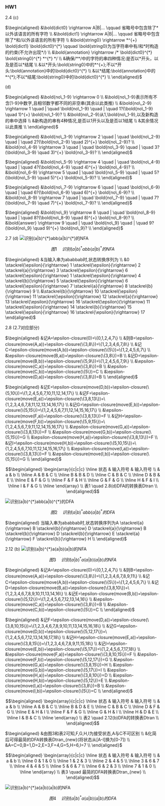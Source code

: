 ### HW1

2.4
(c)

$`\begin{aligned}
    &\bold{dict0} \rightarrow A|B|... \qquad 省略号中包含除了*以外该语言的所有字符 \\
    &\bold{dict1} \rightarrow A|B|... \qquad 省略号中包含除了*和/以外该语言的所有字符 \\
    &\bold{string0} \rightarrow *^{+} \bold{dict1} \bold{dict0}^{*} \qquad \bold{string0}为当字符串中有/和*时构造的约束(不允许出现*/) \\
    &\bold{annotation} \rightarrow /* \bold{dict0}^{*} \bold{string0}^{*} *^{*} */ \\
    &确保/**/中的字符的串四种情况:是否以*开头，以及是否以*结尾 \\
    &以*开头:\bold{string0}中的*^{+};不以*开头:\bold{annotation}中的\bold{dict0}^{*} \\
    &以*结尾:\bold{annotation}中的*^{*};不以*结尾:\bold{string0}中的\bold{dict0}^{*} \\
\end{aligned}`$

(d)

$`\begin{aligned}
    &\bold{no\_1-9} \rightarrow 0 \\
    &\bold{no\_1-9}表示所有不含[1-9]中数字,且相邻数字都不同的非空串(其余以此类推) \\
    &\bold{no\_2-9} \rightarrow 1 \quad | \quad \bold{no\_1-9} \quad | \quad 1?(\bold{no\_1-9} \quad 1)^{+} \bold{no\_1-9}? \\
    &\bold{no\_2-9}从1,\bold{no\_1-9},以及新构造的串中选择 \\
    &新构造的串有4种情况,是否以1开头以及是否以1结尾 \\
    &其余情况以此类推 \\
\end{aligned}`$

$`\begin{aligned}
    &\bold{no\_3-9} \rightarrow 2 \quad | \quad \bold{no\_2-9} \quad | \quad 2?(\bold{no\_2-9} \quad 2)^{+} \bold{no\_2-9}? \\
    &\bold{no\_4-9} \rightarrow 3 \quad | \quad \bold{no\_3-9} \quad | \quad 3?(\bold{no\_3-9} \quad 3)^{+} \bold{no\_3-9}? \\
\end{aligned}`$

$`\begin{aligned}
    &\bold{no\_5-9} \rightarrow 4 \quad | \quad \bold{no\_4-9} \quad | \quad 4?(\bold{no\_4-9} \quad 4)^{+} \bold{no\_4-9}? \\
    &\bold{no\_6-9} \rightarrow 5 \quad | \quad \bold{no\_5-9} \quad | \quad 5?(\bold{no\_5-9} \quad 5)^{+} \bold{no\_5-9}? \\
\end{aligned}`$

$`\begin{aligned}
    &\bold{no\_7-9} \rightarrow 6 \quad | \quad \bold{no\_6-9} \quad | \quad 6?(\bold{no\_6-9} \quad 6)^{+} \bold{no\_6-9}? \\
    &\bold{no\_8-9} \rightarrow 7 \quad | \quad \bold{no\_7-9} \quad | \quad 7?(\bold{no\_7-9} \quad 7)^{+} \bold{no\_7-9}? \\
\end{aligned}`$

$`\begin{aligned}
    &\bold{no\_9} \rightarrow 8 \quad | \quad \bold{no\_8-9} \quad | \quad 8?(\bold{no\_8-9} \quad 8)^{+} \bold{no\_8-9}? \\
    &\bold{answer} \rightarrow 9 \quad | \quad \bold{no\_9} \quad | \quad 9?(\bold{no\_9} \quad 9)^{+} \bold{no\_9}? \\
\end{aligned}`$

2.7
(d)
![识别$(a|b)^{*}abb(a|b)^{*}$的NFA](figs/2.7_d.png)

```math
图1 \quad 识别(a|b)^{*}abb(a|b)^{*}的NFA
```

$`\begin{aligned}
    &当输入串为ababbab时,状态转换序列为 \\
    &0 \stackrel{\epsilon}{\rightarrow} 1 \stackrel{\epsilon}{\rightarrow} 2 \stackrel{a}{\rightarrow} 3 \stackrel{\epsilon}{\rightarrow} 6 \stackrel{\epsilon}{\rightarrow} 1 \stackrel{\epsilon}{\rightarrow} 4 \stackrel{b}{\rightarrow} 5 \stackrel{\epsilon}{\rightarrow} 6 \stackrel{\epsilon}{\rightarrow} 7 \stackrel{a}{\rightarrow} 8 \stackrel{b}{\rightarrow} 9 \\
    &\stackrel{b}{\rightarrow} 10 \stackrel{\epsilon}{\rightarrow} 11 \stackrel{\epsilon}{\rightarrow} 12 \stackrel{a}{\rightarrow} 13 \stackrel{\epsilon}{\rightarrow} 16 \stackrel{\epsilon}{\rightarrow} 11 \stackrel{\epsilon}{\rightarrow} 14 \stackrel{b}{\rightarrow} 15 \stackrel{\epsilon}{\rightarrow} 16 \stackrel{\epsilon}{\rightarrow} 17
\end{aligned}`$

2.8
(2.7对应部分)

$`\begin{aligned}
    &记A=\epsilon-closure(0)=\{0,1,2,4,7\} \\
    &则B=\epsilon-closure(move(A,a))=\epsilon-closure(\{3,8\})=\{1,2,3,4,6,7,8\} \\
    &记C=\epsilon-closure(move(A,b))=\epsilon-closure(\{5\})=\{1,2,4,5,6,7\} \\
    &\epsilon-closure(move(B,a))=\epsilon-closure(\{3,8\})=B \\
    &记D=\epsilon-closure(move(B,b))=\epsilon-closure(\{5,9\})=\{1,2,4,5,6,7,9\} \\
    &\epsilon-closure(move(C,a))=\epsilon-closure(\{3,8\})=B \\
    &\epsilon-closure(move(C,b))=\epsilon-closure(\{5\})=C \\
    &\epsilon-closure(move(D,a))=\epsilon-closure(\{3,8\})=B \\
\end{aligned}`$

$`\begin{aligned}
    &记E=\epsilon-closure(move(D,b))=\epsilon-closure(\{5,10\})=\{1,2,4,5,6,7,10,11,12,14,17\} \\
    &记F=\epsilon-closure(move(E,a))=\epsilon-closure(\{3,8,13\})=\{1,2,3,4,6,7,8,11,12,13,14,16,17\} \\
    &记G=\epsilon-closure(move(E,b))=\epsilon-closure(\{5,15\})=\{1,2,4,5,6,7,11,12,14,15,16,17\} \\
    &\epsilon-closure(move(F,a))=\epsilon-closure(\{3,8,13\})=F \\
    &记H=\epsilon-closure(move(F,b))=\epsilon-closure(\{5,9,15\})=\{1,2,4,5,6,7,9,11,12,14,15,16,17\} \\
    &\epsilon-closure(move(G,a))=\epsilon-closure(\{3,8,13\})=F \\
    &\epsilon-closure(move(G,b))=\epsilon-closure(\{5,15\})=G \\
    &\epsilon-closure(move(H,a))=\epsilon-closure(\{3,8,13\})=F \\
    &记I=\epsilon-closure(move(H,b))=\epsilon-closure(\{5,10,15\})=\{1,2,4,5,6,7,10,11,12,14,15,16,17\} \\
    &\epsilon-closure(move(I,a))=\epsilon-closure(\{3,8,13\})=F \\
    &\epsilon-closure(move(I,b))=\epsilon-closure(\{5,15\})=G \\
\end{aligned}`$

```math
\begin{aligned}
    \begin{array}{c|c|c}
        \hline
        状态 & 输入符号 & 输入符号 \\
        & a  & b \\
        \hline
        A & B & C \\
        \hline
        B & B & D \\
        \hline
        C & B & C \\
        \hline
        D & B & E \\
        \hline
        E & F & G \\
        \hline
        F & F & H \\
        \hline
        G & F & G \\
        \hline
        H & F & I \\
        \hline
        I & F & G \\
        \hline
    \end{array} \\
    表1 \quad 2.8(d)DFA的转换表Dtran \\
\end{aligned}
```

![识别$(a|b)^{*}abb(a|b)^{*}$的DFA](figs/2.8_d.png)

```math
图2 \quad 识别(a|b)^{*}abb(a|b)^{*}的DFA
```

$`\begin{aligned}
    当输入串为ababbab时,状态转换序列为A \stackrel{a}{\rightarrow} B \stackrel{b}{\rightarrow} D \stackrel{a}{\rightarrow} B \stackrel{b}{\rightarrow} D \stackrel{b}{\rightarrow} E \stackrel{a}{\rightarrow} F \stackrel{b}{\rightarrow} H \\
\end{aligned}`$

2.12
(b)
![识别$(a|b)^{*}a(a|b)(a|b)$的NFA](figs/2.12_b_NFA.png)

```math
图3 \quad 识别(a|b)^{*}a(a|b)(a|b)的NFA
```

$`\begin{aligned}
    &记A=\epsilon-closure(0)=\{0,1,2,4,7\} \\
    &则B=\epsilon-closure(move(A,a))=\epsilon-closure(\{3,8\})=\{1,2,3,4,6,7,8,9,11\} \\
    &记C=\epsilon-closure(move(A,b))=\epsilon-closure(\{5\})=\{1,2,4,5,6,7\} \\
    &记D=\epsilon-closure(move(B,a))=\epsilon-closure(\{3,8,10\})=\{1,2,3,4,6,7,8,9,10,11,13,14,16\} \\
    &记E=\epsilon-closure(move(B,b))=\epsilon-closure(\{5,12\})=\{1,2,4,5,6,7,12,13,14,16\} \\
    &\epsilon-closure(move(C,a))=\epsilon-closure(\{3,8\})=B \\
    &\epsilon-closure(move(C,b))=\epsilon-closure(\{5\})=C \\
\end{aligned}`$

$`\begin{aligned}
    &记F=\epsilon-closure(move(D,a))=\epsilon-closure(\{3,8,10,15\})=\{1,2,3,4,6,7,8,9,10,11,13,14,15,16,18\} \\
    &记G=\epsilon-closure(move(D,b))=\epsilon-closure(\{5,12,17\})=\{1,2,4,5,6,7,12,13,14,16,17,18\} \\
    &记H=\epsilon-closure(move(E,a))=\epsilon-closure(\{3,8,15\})=\{1,2,3,4,6,7,8,9,11,15,18\} \\
    &记I=\epsilon-closure(move(E,b))=\epsilon-closure(\{5,17\})=\{1,2,4,5,6,7,17,18\} \\
    &\epsilon-closure(move(F,a))=\epsilon-closure(\{3,8,10,15\})=F \\
    &\epsilon-closure(move(F,b))=\epsilon-closure(\{5,12,17\})=G \\
    &\epsilon-closure(move(G,a))=\epsilon-closure(\{3,8,15\})=H \\
    &\epsilon-closure(move(G,b))=\epsilon-closure(\{5,17\})=I \\
    &\epsilon-closure(move(H,a))=\epsilon-closure(\{3,8,10\})=D \\
    &\epsilon-closure(move(H,b))=\epsilon-closure(\{5,12\})=E \\
    &\epsilon-closure(move(I,a))=\epsilon-closure(\{3,8\})=B \\
    &\epsilon-closure(move(I,b))=\epsilon-closure(\{5\})=C \\
\end{aligned}`$

```math
\begin{aligned}
    \begin{array}{c|c|c}
        \hline
        状态 & 输入符号 & 输入符号 \\
        & a  & b \\
        \hline
        A & B & C \\
        \hline
        B & D & E \\
        \hline
        C & B & C \\
        \hline
        D & F & G \\
        \hline
        E & H & I \\
        \hline
        F & F & G \\
        \hline
        G & H & I \\
        \hline
        H & D & E \\
        \hline
        I & B & C \\
        \hline
    \end{array} \\
    表2 \quad 2.12(b)DFA的转换表Dtran \\
\end{aligned}
```

$`\begin{aligned}
    &由图3和表2可知,F,G,H,I为接受状态,A与C不可区别 \\
    &化简后可得最简的DFA转换表Dtran_{new}(将状态从[A-I]换为[0-7]) \\
    &A=C=0,B=1,D=2,E=3,F=4,G=5,H=6,I=7 \\
\end{aligned}`$

```math
\begin{aligned}
    \begin{array}{c|c|c}
        \hline
        状态 & 输入符号 & 输入符号 \\
        & a  & b \\
        \hline
        0 & 1 & 0 \\
        \hline
        1 & 2 & 3 \\
        \hline
        2 & 4 & 5 \\
        \hline
        3 & 6 & 7 \\
        \hline
        4 & 4 & 5 \\
        \hline
        5 & 6 & 7 \\
        \hline
        6 & 2 & 3 \\
        \hline
        7 & 1 & 0 \\
        \hline
    \end{array} \\
    表3 \quad 最简的DFA转换表Dtran_{new} \\
\end{aligned}
```

![识别$(a|b)^{*}a(a|b)(a|b)$的NFA](figs/2.12_b_DFA.png)

```math
图4 \quad 识别(a|b)^{*}a(a|b)(a|b)的DFA
```

